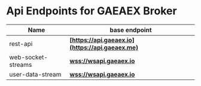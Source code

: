 # Api Endpoints for GAEAEX Broker

Name | base endpoint
------------ | ------------
rest-api | **[https://api.gaeaex.io](https://api.gaeaex.me)**
web-socket-streams | **[wss://wsapi.gaeaex.io](wss://wsapi.gaeaex.me)**
user-data-stream | **[wss://wsapi.gaeaex.io](wss://wsapi.gaeaex.me)**
